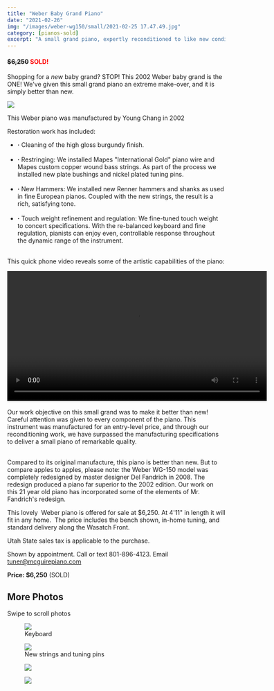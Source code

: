 ```yaml
---
title: "Weber Baby Grand Piano"
date: "2021-02-26"
img: "/images/weber-wg150/small/2021-02-25 17.47.49.jpg"
category: [pianos-sold]
excerpt: "A small grand piano, expertly reconditioned to like new condition."
---
```

<div>
  <div itemtype="http://schema.org/Product" itemscope>
    <meta itemprop="sku" content="weber-wg150" />
    <meta itemprop="name" content="Weber 5 foot baby grand piano" />
    <link itemprop="image" href="https://mcguirepiano.com/images/medium/missing-Grand.jpg" />
    <link itemprop="image" href="https://mcguirepiano.com/images/weber-wg150/DSC00653.jpg" />
    <meta itemprop="description" content="Weber WG-150 grand piano rebuilt by McGuire Piano" />
    <div itemprop="brand" itemtype="http://schema.org/Brand" itemscope>
      <meta itemprop="name" content="Weber" />
    </div>
    <div itemprop="offers" itemtype="http://schema.org/Offer" itemscope>
      <link itemprop="url" href="https://mcguirepiano.com/blog/weber-baby-grand-piano-for-sale" />
      <meta itemprop="itemCondition" content="https://schema.org/UsedCondition" />
      <meta itemprop="availability" content="https://schema.org/InStock" />
      <meta itemprop="price" content="5500.00" />
      <meta itemprop="priceCurrency" content="USD" />
      <meta itemprop="priceValidUntil" content="2021-11-20" />
    </div>
  </div>
</div>


#### <span style="text-decoration: line-through">$6,250</span> <span style="color: red;">SOLD!</span>

Shopping for a *new* baby grand?  STOP! This 2002 Weber baby grand is the ONE!  We've given this small grand piano an extreme make-over, and it is simply better than new.  

![](/images/weber-wg150/resized/2021-02-25%2017.47.49.resized.jpg)<BR>

This Weber piano was manufactured by Young Chang in 2002

Restoration work has included:
- <B>&middot;</b> Cleaning of the high gloss burgundy finish.<BR/><BR/>
- <B>&middot;</b> Restringing: We installed Mapes "International Gold" piano wire and Mapes custom copper wound bass strings. As part of the process we installed new plate bushings and nickel plated tuning pins.<BR/><BR/>
- <B>&middot;</b> New Hammers: We installed new Renner hammers and shanks as used in fine European pianos.  Coupled with the new strings, the result is a rich, satisfying tone.<BR/><BR/>
- <B>&middot;</b> Touch weight refinement and regulation: We fine-tuned touch weight to concert specifications. With the re-balanced keyboard and fine regulation, pianists can enjoy even, controllable response throughout the dynamic range of the instrument.<BR/><BR/>

This quick phone video reveals some of the artistic capabilities of the piano:

<video  width="600"  controls>
  <source src="/videos/Weber-WG150-condensed-2.mp4" type="video/mp4">
  Your browser does not support the video tag.
</video><BR/>

<BR/>
Our work objective on this small grand was to make it better than new! Careful attention was given to every component of the piano.  This instrument was manufactured for an entry-level price, and through our reconditioning work, we have surpassed the manufacturing specifications to deliver a small piano of remarkable quality.  
<BR/><BR/>

Compared to its original manufacture, this piano is better than new.  But to compare apples to apples, please note: the Weber WG-150 model was completely redesigned by master designer Del Fandrich in 2008.   The redesign produced a piano far superior to the 2002 edition.  Our work on this 21 year old piano has incorporated some of the elements of Mr. Fandrich's redesign.

This lovely  Weber piano is offered for sale at $6,250. At 4'11" in length it will fit in any home.  The price includes the bench shown, in-home tuning, and standard delivery along the Wasatch Front.   

Utah State sales tax is applicable to the purchase.

Shown by appointment. Call or text 801-896-4123. Email tuner@mcguirepiano.com


**Price: $6,250** (SOLD)

## More Photos


<client-only>
  <div style="max-width: 800px;">
    Swipe to scroll photos
    <carousel :per-page="1" :mouse-drag="true" :autoplay="true" :autoplay-timeout="7000" :speed="500" :loop="true" :pagination-enabled="true" :autoplay-hover-pause="false" >
      <slide>
        <figure><img src='/images/weber-wg150/resized/2021-02-25 17.44.00.resized.jpg'>
        <figcaption>Keyboard</figcaption>
        </figure>
      </slide>
      <slide>
        <figure><img src='/images/weber-wg150/resized/2021-02-25 17.44.17.resized.jpg'>
        <figcaption>New strings and tuning pins</figcaption>
        </figure>
      </slide>
      <slide>
        <figure><img src='/images/weber-wg150/resized/2021-02-25 17.47.49.resized.jpg'>
        <figcaption></figcaption>
        </figure>
      </slide>
      <slide>
        <figure><img src='/images/weber-wg150/resized/2021-02-25 18.18.41.resized.jpg'>
        <figcaption></figcaption>
        </figure>
      </slide>
    </carousel>
    </div>
</client-only>
